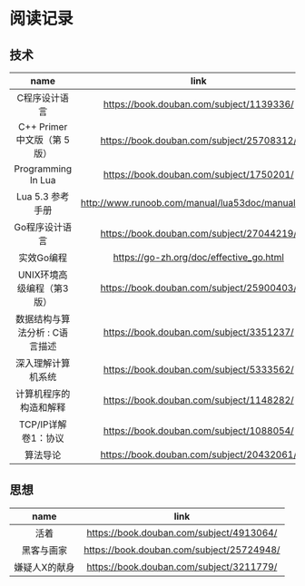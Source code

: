 

# 阅读记录

## 技术

name | link | progress
:-: | :-: | :-:
C程序设计语言 | https://book.douban.com/subject/1139336/ |
C++ Primer 中文版（第 5 版）| https://book.douban.com/subject/25708312/ | 
Programming In Lua | https://book.douban.com/subject/1750201/ | 
Lua 5.3 参考手册 | http://www.runoob.com/manual/lua53doc/manual.html | 
Go程序设计语言 | https://book.douban.com/subject/27044219/ |
实效Go编程 | https://go-zh.org/doc/effective_go.html | 
UNIX环境高级编程（第3版）| https://book.douban.com/subject/25900403/ | 
数据结构与算法分析 : C语言描述 | https://book.douban.com/subject/3351237/ | 
深入理解计算机系统 | https://book.douban.com/subject/5333562/ | 
计算机程序的构造和解释 | https://book.douban.com/subject/1148282/ | 
TCP/IP详解 卷1：协议 | https://book.douban.com/subject/1088054/ | 
算法导论 | https://book.douban.com/subject/20432061/ | 

## 思想

name | link 
:-: | :-:
活着 | https://book.douban.com/subject/4913064/
黑客与画家 | https://book.douban.com/subject/25724948/
嫌疑人X的献身 | https://book.douban.com/subject/3211779/